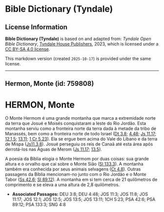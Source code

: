 # Bible Dictionary (Tyndale)

## License Information

**Bible Dictionary (Tyndale)** is based on and adapted from: _Tyndale Open Bible Dictionary_, [Tyndale House Publishers](https://tyndaleopenresources.com/), 2023, which is licensed under a [CC BY-SA 4.0 license](https://creativecommons.org/licenses/by-sa/4.0/legalcode.en).

This markdown version (created `2025-10-17`) is provided under the same license.



--------------------------------

## Hermon, Monte (id: 759808)

HERMON, Monte
=============

O Monte Hermom é uma grande montanha que marca a extremidade norte da terra que Josué e Moisés conquistaram a leste do Rio Jordão. Esta montanha serviu como a fronteira norte da terra dada à metade da tribo de Manassés, bem como a fronteira norte de todo Israel ([Dt 3\.8](https://ref.ly/Deut3:8); [4\.48](https://ref.ly/Deut4:48); [Js 11\.17](https://ref.ly/Josh11:17); [12\.1,5](https://ref.ly/Josh12:1,Josh12:5); [13\.11](https://ref.ly/Josh13:11); [1 Cr 5\.23](https://ref.ly/1Chr5:23)). Ela se ergue bem acima do Vale do Líbano e da terra de Mispa ([Js11\.3,8](https://ref.ly/Josh11:3,Josh11:8)). Josué perseguiu os reis de Canaã até esta área após derrotá\-los nas Águas de Merom ([Js 11\.17](https://ref.ly/Josh11:17); [13\.5](https://ref.ly/Josh13:5)).

A poesia da Bíblia elogia o Monte Hermom por duas coisas: sua grande altura e o orvalho que cai sobre o Monte Sião ([Sl 133\.3](https://ref.ly/Ps133:3)). A montanha também era conhecida por seus animais selvagens ([Ct 4\.8](https://ref.ly/Song4:8)). Outras passagens da Bíblia mencionam\-no junto com o Rio Jordão e o Monte Tabor ([Ss 42\.6](https://ref.ly/Ps42:6); [Sl 89\.12](https://ref.ly/Ps89:12)). A montanha em si tem cerca de 21 quilômetros de comprimento e se eleva a uma altura de 2,8 quilômetros.

* **Associated Passages:** DEU 3:8; DEU 4:48; JOS 11:3; JOS 11:8; JOS 11:17; JOS 12:1; JOS 12:5; JOS 13:5; JOS 13:11; 1CH 5:23; PSA 42:6; PSA 89:12; PSA 133:3; SNG 4:8

